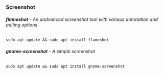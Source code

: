 ### Screenshot
###### **flameshot** - An andvanced screenshot tool with various annotation and aditing options
```
sudo apt update && sudo apt install flameshot
```
###### **gnome-screenshot** - A simple screenshot
```
sudo apt update && sudo apt install gnome-screenshot
```
